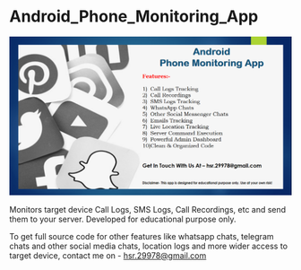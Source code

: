 # Android_Phone_Monitoring_App

![Alt text](/Phone_Monitor_Features.png?raw=true "Features")

Monitors target device Call Logs, SMS Logs, Call Recordings, etc and send them to your server. Developed for educational purpose only. 

To get full source code for other features like whatsapp chats, telegram chats and other social media chats, location logs and more wider access to target device, 
contact me on - hsr.29978@gmail.com
